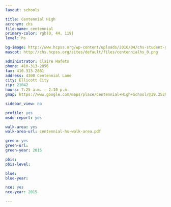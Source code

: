 ```yaml
---
layout: schools

title: Centennial High
acronym: chs
file-name: centennial
primary-color: rgb(0, 44, 119)
level: hs

bg-image: http://www.hcpss.org/wp-content/uploads/2016/04/chs-student-group.jpg
mascot: http://chs.hcpss.org/sites/default/files/centennialhs_0.png

administrator: Claire Hafets
phone: 410-313-2856
fax: 410-313-2861
address: 4300 Centennial Lane
city: Ellicott City
zip: 21042
hours: 7:25 a.m. – 2:10 p.m.
gmap: https://www.google.com/maps/place/Centennial+High+School/@39.2529102,-76.8708201,17z/data=!3m1!4b1!4m2!3m1!1s0x89c820604e1a9207:0xb6b2d1c00662a6d5?hl=en

sidebar_view: no

profile: yes
msde-report: yes

walk-area: yes
walk-area-url: centennial-hs-walk-area.pdf

green: yes
green-url:
green-year: 2015

pbis:
pbis-level:

blue: 
blue-year: 

nce: yes
nce-year: 2015

---
```

